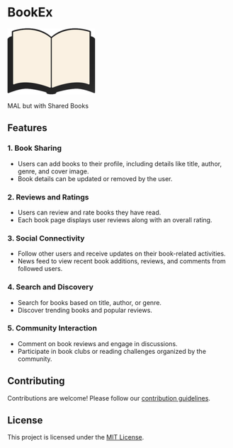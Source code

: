 # BookEx

![BookEx Logo](public/logo.svg)

MAL but with Shared Books

## Features

### 1. Book Sharing
   - Users can add books to their profile, including details like title, author, genre, and cover image.
   - Book details can be updated or removed by the user.

### 2. Reviews and Ratings
   - Users can review and rate books they have read.
   - Each book page displays user reviews along with an overall rating.

### 3. Social Connectivity
   - Follow other users and receive updates on their book-related activities.
   - News feed to view recent book additions, reviews, and comments from followed users.

### 4. Search and Discovery
   - Search for books based on title, author, or genre.
   - Discover trending books and popular reviews.

### 5. Community Interaction
   - Comment on book reviews and engage in discussions.
   - Participate in book clubs or reading challenges organized by the community.

## Contributing

Contributions are welcome! Please follow our [contribution guidelines](CONTRIBUTING.md).

## License

This project is licensed under the [MIT License](LICENSE).

